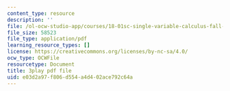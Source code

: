 ```yaml
---
content_type: resource
description: ''
file: /ol-ocw-studio-app/courses/18-01sc-single-variable-calculus-fall-2010/e03d2a97f806d554a4d402ace792c64a_eRCN3daFCmU.pdf
file_size: 58523
file_type: application/pdf
learning_resource_types: []
license: https://creativecommons.org/licenses/by-nc-sa/4.0/
ocw_type: OCWFile
resourcetype: Document
title: 3play pdf file
uid: e03d2a97-f806-d554-a4d4-02ace792c64a
---
```


